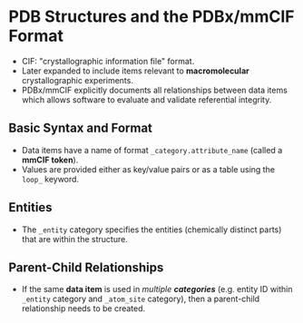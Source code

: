 # PDB Structures and the PDBx/mmCIF Format

* CIF: "crystallographic information file" format.
* Later expanded to include items relevant to **macromolecular** crystallographic experiments.
* PDBx/mmCIF explicitly documents all relationships between data items which allows software to evaluate and validate referential integrity.

## Basic Syntax and Format
* Data items have a name of format ``_category.attribute_name`` (called a **mmCIF token**).
* Values are provided either as key/value pairs or as a table using the ``loop_`` keyword.

## Entities
* The ``_entity`` category specifies the entities (chemically distinct parts) that are within the structure.

## Parent-Child Relationships
* If the same **data item** is used in _multiple **categories**_ (e.g. entity ID within `_entity` category and `_atom_site` category), then a parent-child relationship needs to be created.
